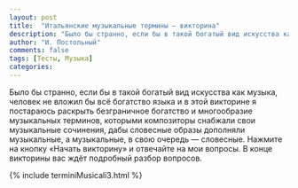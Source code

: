 ```yaml
---
layout: post
title:  "Итальянские музыкальные термины – викторина"
description: "Было бы странно, если бы в такой богатый вид искусства как музыка, человек не вложил бы всё богатство языка и в этой викторине я постараюсь раскрыть безграничное богатство и многообразие музыкальных терминов, которыми композиторы снабжали свои музыкальные сочинения, дабы словесные образы дополняли музыкальные, а музыкальные, в свою очередь — словесные."
author: "И. Постольный"
comments: false
tags: [Тесты, Музыка]
categories:
---
```


Было бы странно, если бы в такой богатый вид искусства как музыка, человек не вложил бы всё богатство языка и в этой викторине я постараюсь раскрыть безграничное богатство и многообразие музыкальных терминов, которыми композиторы снабжали свои музыкальные сочинения, дабы словесные образы дополняли музыкальные, а музыкальные, в свою очередь — словесные. Нажмите на кнопку «Начать викторину» и отвечайте на мои вопросы. В конце викторины вас ждёт подробный разбор вопросов.

{% include terminiMusicali3.html %}